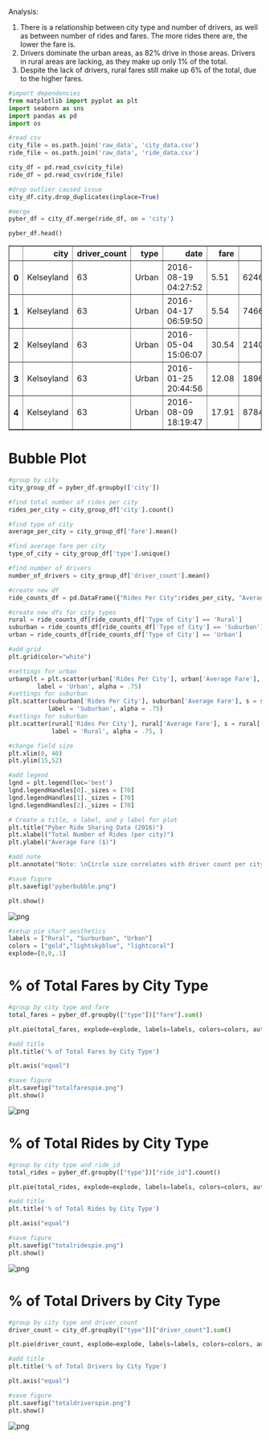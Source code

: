 
Analysis:
1. There is a relationship between city type and number of drivers, as well as between number of rides and fares. The more rides there are, the lower the fare is.
2. Drivers dominate the urban areas, as 82% drive in those areas. Drivers in rural areas are lacking, as they make up only 1% of the total. 
3. Despite the lack of drivers, rural fares still make up 6% of the total, due to the higher fares.


```python
#import dependencies
from matplotlib import pyplot as plt
import seaborn as sns
import pandas as pd
import os
```


```python
#read csv
city_file = os.path.join('raw_data', 'city_data.csv')
ride_file = os.path.join('raw_data', 'ride_data.csv')

city_df = pd.read_csv(city_file)
ride_df = pd.read_csv(ride_file)

#drop outlier caused issue
city_df.city.drop_duplicates(inplace=True)

#merge
pyber_df = city_df.merge(ride_df, on = 'city')

pyber_df.head()
```




<div>

<table border="1" class="dataframe">
  <thead>
    <tr style="text-align: right;">
      <th></th>
      <th>city</th>
      <th>driver_count</th>
      <th>type</th>
      <th>date</th>
      <th>fare</th>
      <th>ride_id</th>
    </tr>
  </thead>
  <tbody>
    <tr>
      <th>0</th>
      <td>Kelseyland</td>
      <td>63</td>
      <td>Urban</td>
      <td>2016-08-19 04:27:52</td>
      <td>5.51</td>
      <td>6246006544795</td>
    </tr>
    <tr>
      <th>1</th>
      <td>Kelseyland</td>
      <td>63</td>
      <td>Urban</td>
      <td>2016-04-17 06:59:50</td>
      <td>5.54</td>
      <td>7466473222333</td>
    </tr>
    <tr>
      <th>2</th>
      <td>Kelseyland</td>
      <td>63</td>
      <td>Urban</td>
      <td>2016-05-04 15:06:07</td>
      <td>30.54</td>
      <td>2140501382736</td>
    </tr>
    <tr>
      <th>3</th>
      <td>Kelseyland</td>
      <td>63</td>
      <td>Urban</td>
      <td>2016-01-25 20:44:56</td>
      <td>12.08</td>
      <td>1896987891309</td>
    </tr>
    <tr>
      <th>4</th>
      <td>Kelseyland</td>
      <td>63</td>
      <td>Urban</td>
      <td>2016-08-09 18:19:47</td>
      <td>17.91</td>
      <td>8784212854829</td>
    </tr>
  </tbody>
</table>
</div>



# Bubble Plot


```python
#group by city
city_group_df = pyber_df.groupby(['city'])

#find total number of rides per city
rides_per_city = city_group_df['city'].count()

#find type of city
average_per_city = city_group_df['fare'].mean()

#find average fare per city
type_of_city = city_group_df['type'].unique()

#find number of drivers
number_of_drivers = city_group_df['driver_count'].mean()

#create new df
ride_counts_df = pd.DataFrame({"Rides Per City":rides_per_city, "Average Fare": average_per_city, "Number of Drivers":number_of_drivers, "Type of City":type_of_city})

#create new dfs for city types
rural = ride_counts_df[ride_counts_df['Type of City'] == 'Rural']
suburban = ride_counts_df[ride_counts_df['Type of City'] == 'Suburban']
urban = ride_counts_df[ride_counts_df['Type of City'] == 'Urban']
```


```python
#add grid
plt.grid(color="white") 

#settings for urban
urbanplt = plt.scatter(urban['Rides Per City'], urban['Average Fare'], s = urban['Number of Drivers']*6, color = 'lightcoral', edgecolor = 'black',
        label = 'Urban', alpha = .75)
#settings for suburban
plt.scatter(suburban['Rides Per City'], suburban['Average Fare'], s = suburban['Number of Drivers']*6, color = 'lightskyblue', edgecolor = 'black',
           label = 'Suburban', alpha = .75)
#settings for suburban
plt.scatter(rural['Rides Per City'], rural['Average Fare'], s = rural['Number of Drivers']*6, color = 'gold', edgecolor = 'black',
            label = 'Rural', alpha = .75, )

#change field size
plt.xlim(0, 40)
plt.ylim(15,52)

#add legend
lgnd = plt.legend(loc='best')
lgnd.legendHandles[0]._sizes = [70]
lgnd.legendHandles[1]._sizes = [70]
lgnd.legendHandles[2]._sizes = [70]

# Create a title, x label, and y label for plot
plt.title("Pyber Ride Sharing Data (2016)")
plt.xlabel("Total Number of Rides (per city)")
plt.ylabel("Average Fare ($)")

#add note
plt.annotate("Note: \nCircle size correlates with driver count per city.", xy=(30, 40), xycoords='data',xytext=(42.5, 40),)

#save figure
plt.savefig("pyberbubble.png")

plt.show()

```


![png](output_5_0.png)



```python
#setup pie chart aesthetics 
labels = ["Rural", "Surburban", "Urban"]
colors = ["gold","lightskyblue", "lightcoral"]
explode=[0,0,.1]
```

# % of Total Fares by City Type


```python
#group by city type and fare
total_fares = pyber_df.groupby(["type"])["fare"].sum()

plt.pie(total_fares, explode=explode, labels=labels, colors=colors, autopct= '%1.1f%%', shadow=True, startangle=120)

#add title
plt.title('% of Total Fares by City Type')

plt.axis("equal")

#save figure
plt.savefig("totalfarespie.png")
plt.show()
```


![png](output_8_0.png)


# % of Total Rides by City Type


```python
#group by city type and ride_id
total_rides = pyber_df.groupby(["type"])["ride_id"].count()

plt.pie(total_rides, explode=explode, labels=labels, colors=colors, autopct= '%1.1f%%', shadow=True, startangle=120)

#add title
plt.title('% of Total Rides by City Type')

plt.axis("equal")

#save figure
plt.savefig("totalridespie.png")
plt.show()

```


![png](output_10_0.png)


# % of Total Drivers by City Type


```python
#group by city type and driver_count
driver_count = city_df.groupby(["type"])["driver_count"].sum()

plt.pie(driver_count, explode=explode, labels=labels, colors=colors, autopct= '%1.1f%%',shadow=True, startangle=160)

#add title
plt.title('% of Total Drivers by City Type')

plt.axis("equal")

#save figure
plt.savefig("totaldriverspie.png")
plt.show()
```


![png](output_12_0.png)

